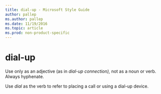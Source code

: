 ```yaml
---
title: dial-up - Microsoft Style Guide
author: pallep
ms.author: pallep
ms.date: 11/19/2016
ms.topic: article
ms.prod: non-product-specific
---
```


# dial-up

Use only as an adjective (as in *dial-up connection),* not as a noun or verb. Always hyphenate.

Use *dial* as the verb to refer to placing a call or using a dial-up device.
